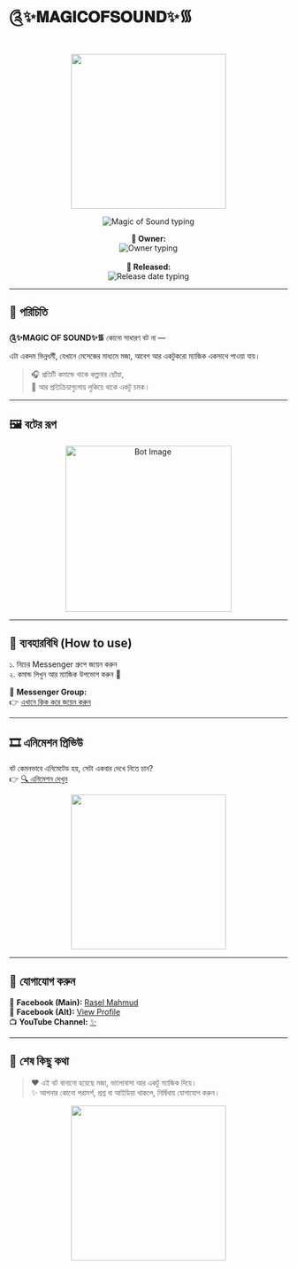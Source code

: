 # ༊✨𝐌𝐀𝐆𝐈𝐂𝐎𝐅𝐒𝐎𝐔𝐍𝐃✨᯾

<p align="center">
  <img src="https://i.imgur.com/LyHic3i.gif" width="280"/>
</p>

<p align="center">
  <img src="http://readme-typing-svg.herokuapp.com?color=00ffff&center=true&vCenter=true&lines=༊✨MAGIC+OF+SOUND✨᯾" alt="Magic of Sound typing"/>
</p>

<p align="center">
  <strong>👑 Owner:</strong><br>
  <img src="http://readme-typing-svg.herokuapp.com?color=ff69b4&center=true&vCenter=true&lines=𝗥𝗮𝘀𝗲𝗹+𝗠𝗮𝗵𝗺𝘂𝗱" alt="Owner typing"/><br><br>
  <strong>📅 Released:</strong><br>
  <img src="http://readme-typing-svg.herokuapp.com?color=ff1493&center=true&vCenter=true&lines=28/07/2025" alt="Release date typing"/>
</p>

---

## 🌟 পরিচিতি

**༊✨MAGIC OF SOUND✨᯾** কোনো সাধারণ বট না —  
এটা একদম ভিন্নধর্মী, যেখানে মেসেজের মাধ্যমে মজা, আবেগ আর একটুকরো ম্যাজিক একসাথে পাওয়া যায়।

> 🎧 প্রতিটি কমান্ডে থাকে কল্পনার ছোঁয়া,  
> 💫 আর প্রতিক্রিয়াগুলোয় লুকিয়ে থাকে একটু চমক।

---

## 🖼️ বটের রূপ

<p align="center">
  <img src="https://i.imgur.com/mWuHL8E.png" alt="Bot Image" width="300"/>
</p>

---

## 🚀 ব্যবহারবিধি (How to use)

১. নিচের Messenger গ্রুপে জয়েন করুন  
২. কমান্ড লিখুন আর ম্যাজিক উপভোগ করুন 🎉

🔗 **Messenger Group:**  
👉 [এখানে ক্লিক করে জয়েন করুন](https://m.me/j/AbZnvggXXnMoLZd7/)

---

## 🎞️ এনিমেশন প্রিভিউ

বট কেমনভাবে এনিমেটেড হয়, সেটা একবার দেখে নিতে চান?  
👉 [🔍 এনিমেশন দেখুন](./animation.html)

<p align="center">
  <img src="https://i.imgur.com/LyHic3i.gif" width="280"/>
</p>

---

## 📡 যোগাযোগ করুন

📘 **Facebook (Main):** [Rasel Mahmud](https://www.facebook.com/raselmahmud.q)  
👤 **Facebook (Alt):** [View Profile](https://www.facebook.com/iiii.482394)  
📺 **YouTube Channel:** [✨](https://youtube.com/@rmsilentgaming?si=jdMyMhECKt2iHCh-)

---

## 💬 শেষ কিছু কথা

> ❤️ এই বট বানানো হয়েছে মজা, ভালোবাসা আর একটু ম্যাজিক দিয়ে।  
> ✨ আপনার কোনো পরামর্শ, প্রশ্ন বা আইডিয়া থাকলে, নির্দ্বিধায় যোগাযোগ করুন।

<p align="center">
  <img src="https://i.imgur.com/LyHic3i.gif" width="280"/>
</p>
